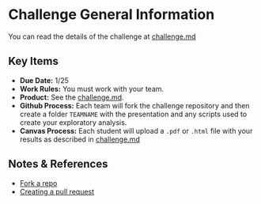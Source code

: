 # Challenge General Information

You can read the details of the challenge at [challenge.md](challenge.md)

## Key Items

- __Due Date:__ 1/25
- __Work Rules:__ You must work with your team.
- __Product:__ See the [challenge.md](challenge.md).
- __Github Process:__ Each team will fork the challenge repository and then create a folder `TEAMNAME` with the presentation and any scripts used to create your exploratory analysis.
- __Canvas Process:__ Each student will upload a `.pdf` or `.html` file with your results as described in [challenge.md](challenge.md)


## Notes & References

- [Fork a repo](https://docs.github.com/en/get-started/quickstart/fork-a-repo)
- [Creating a pull request](https://docs.github.com/en/pull-requests/collaborating-with-pull-requests/proposing-changes-to-your-work-with-pull-requests/creating-a-pull-request)
